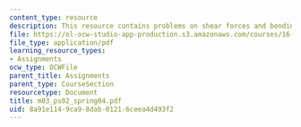 ```yaml
---
content_type: resource
description: This resource contains problems on shear forces and bending moments.
file: https://ol-ocw-studio-app-production.s3.amazonaws.com/courses/16-01-unified-engineering-i-ii-iii-iv-fall-2005-spring-2006/8a91e1149ca98dab01216ceea4d493f2_m03_ps02_spring04.pdf
file_type: application/pdf
learning_resource_types:
- Assignments
ocw_type: OCWFile
parent_title: Assignments
parent_type: CourseSection
resourcetype: Document
title: m03_ps02_spring04.pdf
uid: 8a91e114-9ca9-8dab-0121-6ceea4d493f2
---
```

